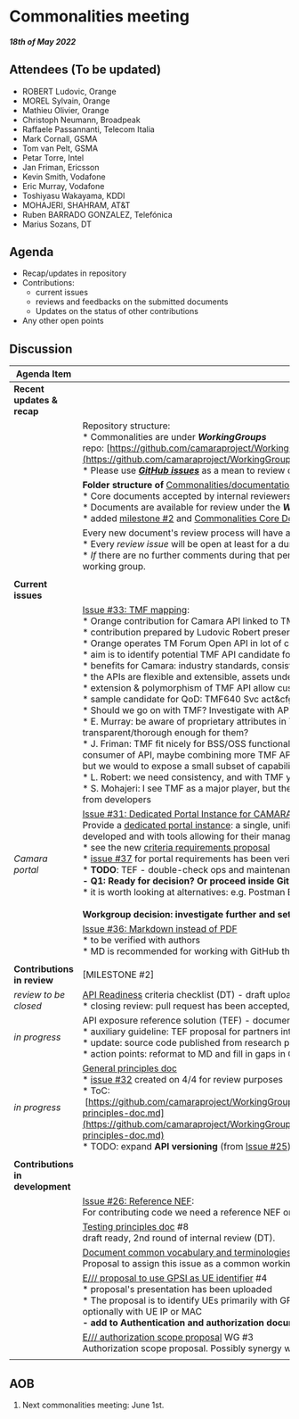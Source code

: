 # Commonalities meeting

#### *18th of May 2022*

## Attendees (To be updated)

* ROBERT Ludovic, Orange
* MOREL Sylvain, Orange
* Mathieu Olivier, Orange
* Christoph Neumann, Broadpeak
* Raffaele Passannanti, Telecom Italia
* Mark Cornall, GSMA
* Tom van Pelt, GSMA
* Petar Torre, Intel
* Jan Friman, Ericsson
* Kevin Smith, Vodafone
* Eric Murray, Vodafone
* Toshiyasu Wakayama, KDDI
* MOHAJERI, SHAHRAM, AT&T
* Ruben BARRADO GONZALEZ, Telefónica
* Marius Sozans, DT

## Agenda

* Recap/updates in repository
* Contributions:
    * current issues
    * reviews and feedbacks on the submitted documents
    * Updates on the status of other contributions
* Any other open points

## Discussion

| Agenda Item | Description |
| ----------- | ----------- |
| **Recent updates & recap** |  |
|  | Repository structure:<br>\* Commonalities are under <i>**WorkingGroups**</i> repo: [https://github.com/camaraproject/WorkingGroups/tree/main/Commonalities](https://github.com/camaraproject/WorkingGroups/tree/main/Commonalities)<br>\* Please use [***GitHub issues***](https://github.com/camaraproject/WorkingGroups/issues?q=is%3Aissue+is%3Aopen+label%3Acommonalities) as a mean to review or verify the status of each deliverable. |
|  | **Folder structure of** [Commonalities/documentation](https://github.com/camaraproject/WorkingGroups/tree/main/Commonalities/documentation) (see [issue #35](https://github.com/camaraproject/WorkingGroups/issues/35)):<br>\* Core documents accepted by internal reviewers are under the <b>*Deliverables*</b> directory<br>\* Documents are available for review under the <b>*Working*</b> directory<br>\* added [milestone #2](https://github.com/camaraproject/WorkingGroups/milestone/1) and [Commonalities Core Documentation](https://github.com/camaraproject/WorkingGroups/projects) project for better transparency |
|  | Every new document's review process will have a dedicated GitHub issue:<br>\* Every *review issue* will be open at least for a duration of **4 weeks**.<br>\* *If* there are no further comments during that period we consider the document as <b>*final*</b> and <b>*accepted*</b> by the working group. |
|  |  |
| **Current issues** |  |
|  | [Issue #33: TMF mapping](https://github.com/camaraproject/WorkingGroups/issues/33): <br>\* Orange contribution for Camara API linked to TMF API: [presentation link](https://github.com/camaraproject/WorkingGroups/blob/main/Commonalities/documentation/Contributions/May%2018th%20Camara%20meeting%20v2.pptx)<br>\* contribution prepared by Ludovic Robert presented during the meeting<br>\* Orange operates TM Forum Open API in lot of context with success and contributes to TM Forum<br>\* aim is to identify potential TMF API candidate for Camara, e.g. in API Backlog<br>\* benefits for Camara: industry standards, consistent information model, complete API ecosystem<br>\* the APIs are flexible and extensible, assets under Apache 2 license<br>\* extension & polymorphism of TMF API allow customisation and specialisation of APIs<br>\* sample candidate for QoD: TMF640 Svc act&cfg, TMF702 act&cfg - 3 sample extensions<br>\* Should we go on with TMF? Investigate with API Backlog, get contributions from TMF?<br>\* E. Murray: be aware of proprietary attributes in TMF, what do developers think of that - are TMF API that transparent/thorough enough for them?<br>\* J. Friman: TMF fit nicely for BSS/OSS functionality (south-bound), but we should raise abstraction level for the consumer of API, maybe combining more TMF APIs, transformation function utilises that. Definitely TMF is valuable, but we would to expose a small subset of capabilities.<br>\* L. Robert: we need consistency, and with TMF you have the advantage of "plug and play"<br>\* S. Mohajeri: I see TMF as a major player, but the APIs are more telecom-centric and did not get enough traction from developers |
| *Camara portal* | [Issue #31: Dedicated Portal Instance for CAMARA](https://github.com/camaraproject/WorkingGroups/issues/31):<br>Provide a [dedicated portal instance](https://github.com/camaraproject/WorkingGroups/blob/main/Commonalities/documentation/Deliverables/API%20Portal%20Capabilities.pdf): a single, unified portal instance for the entire project, hosting the different APIs developed and with tools allowing for their management.<br>\* see the new [criteria requirements proposal](https://github.com/camaraproject/WorkingGroups/blob/main/Commonalities/documentation/Working/API%20development%20portal%20requirements)<br>\* [issue #37](https://github.com/camaraproject/WorkingGroups/issues/37) for portal requirements has been verified - TODO: agree on requirements<br>\* **TODO**: TEF - double-check ops and maintenance <br>**\- Q1: Ready for decision? Or proceed inside Github issue \#31?**<br>\* it is worth looking at alternatives: e.g. Postman Ent. as a LCM may be more familiar to API developers<br><br>**Workgroup decision: investigate further and set requirements** |
|  | [Issue #36: Markdown instead of PDF](https://github.com/camaraproject/WorkingGroups/issues/36)<br>\* to be verified with authors<br>\* MD is recommended for working with GitHub through pull requests and for version comparison |
|  |  |
| **Contributions in review** | [MILESTONE #2] |
| *review to be closed* | [API Readiness](https://github.com/camaraproject/WorkingGroups/blob/main/Commonalities/documentation/Working/API-Readiness-Checklist.md) criteria checklist (DT) - draft uploaded by DT on Jan 26, [GitHub issue](https://github.com/camaraproject/rep_main/issues/35) #5<br>\* closing review: pull request has been accepted, issue closed |
| *in progress* | API exposure reference solution (TEF) - document for review (Feb 4), [GitHub issue](https://github.com/camaraproject/rep_main/issues/41) #1<br>\* auxiliary guideline: TEF proposal for partners interested in examples of gateway exposure with CAPIF<br>\* update: source code published from research project<br>\* action points: reformat to MD and fill in gaps in CAPIF definition - exhaustive analysis, to provide more details |
| *in progress* | [General principles doc](https://github.com/camaraproject/rep_main/issues/29)<br>\* [issue #32](https://github.com/camaraproject/WorkingGroups/issues/32) created on 4/4 for review purposes<br>\* ToC:<br> [https://github.com/camaraproject/WorkingGroups/blob/main/Commonalities/documentation/Deliverables/General-principles-doc.md](https://github.com/camaraproject/WorkingGroups/blob/main/Commonalities/documentation/Deliverables/General-principles-doc.md)<br>\* TODO: expand **API versioning** (from [Issue #25](https://github.com/camaraproject/WorkingGroups/issues/25)) and add API naming standard |
|  |  |
| **Contributions in development** |  |
|  | [Issue #26: Reference NEF](https://github.com/camaraproject/WorkingGroups/issues/26):<br>For contributing code we need a reference NEF on which the code can be based. |
|  | [Testing principles doc](https://github.com/camaraproject/rep_main/issues/28) #8<br>draft ready, 2nd round of internal review (DT). |
|  | [Document common vocabulary and terminologies across API families => Standard resources description](https://github.com/camaraproject/rep_main/issues/24) WG#10<br>Proposal to assign this issue as a common working group task -> open GLOSSARY |
|  | [E/// proposal to use GPSI as UE identifier](https://github.com/camaraproject/rep_main/issues/36) #4<br>\* proposal's presentation has been uploaded<br>\* The proposal is to identify UEs primarily with GPSI (in any existing format either MSISDN or ext identifier) and optionally with UE IP or MAC<br>**\- add to Authentication and authorization document to limit number of papers** *[as agreed in last call]* |
|  | [E/// authorization scope proposal](https://github.com/camaraproject/rep_main/issues/37) WG #3<br>Authorization scope proposal. Possibly synergy with the auth. concept (WG #27). |
|  |  |

## AOB

1. Next commonalities meeting: June 1st.